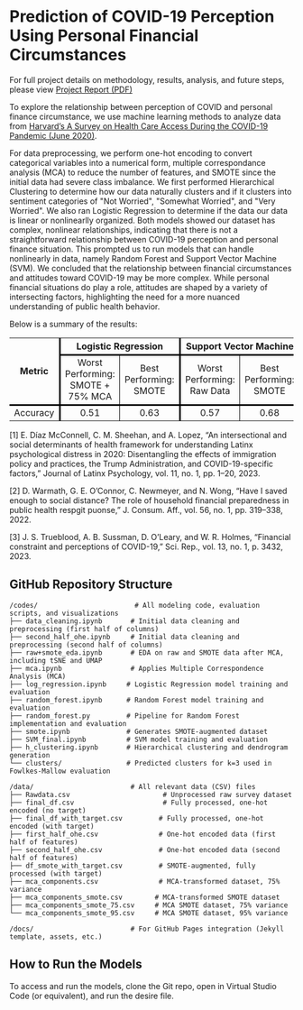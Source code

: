 # Prediction of COVID-19 Perception Using Personal Financial Circumstances

For full project details on methodology, results, analysis, and future steps, please view [Project Report (PDF)](./Prediction_of_COVID-19_Perception_Using_Personal_Financial_Circumstances___CS_7641_Group_16.pdf)

To explore the relationship between perception of COVID and personal finance circumstance, we use machine learning methods to analyze data from [Harvard’s A Survey on Health Care Access During the COVID-19 Pandemic (June 2020)](https/dataverse.harvard.edu/dataset.xhtml?persistentId=doi:10.7910/DVN/XCKM0V). 

For data preprocessing, we perform one-hot encoding to convert categorical variables into a numerical form, multiple correspondance analysis (MCA) to reduce the number of features, and SMOTE since the initial data had severe class imbalance. We first performed Hierarchical Clustering to determine how our data naturally clusters and if it clusters into sentiment categories of "Not Worried", "Somewhat Worried", and "Very Worried". We also ran Logistic Regression to determine if the data our data is linear or nonlinearlly organized. Both models showed our dataset has complex, nonlinear relationships, indicating that there is not a straightforward relationship between COVID-19 perception and personal finance situation. This prompted us to run models that can handle nonlinearly in data, namely Random Forest and Support Vector Machine (SVM). We concluded that the relationship between financial circumstances and attitudes toward COVID-19 may be more complex. While personal financial situations do play a role, attitudes are shaped by a variety of intersecting factors, highlighting the need for a more nuanced understanding of public health behavior.

Below is a summary of the results:


<table cellspacing="0" cellpadding="6" style="border-collapse: collapse; width: 100%;">
  <thead>
    <tr>
      <th rowspan="2" style="border-bottom: 3px solid black; border-right: 3px solid black;">Metric</th>
      <th colspan="2" style="border-bottom: 3px solid black; border-right: 3px solid black;">Logistic Regression</th>
      <th colspan="2" style="border-bottom: 3px solid black; border-right: 3px solid black;">Support Vector Machine</th>
      <th colspan="2" style="border-bottom: 3px solid black; border-right: 3px solid black;">Random Forest</th>
    </tr>
    <tr>
      <td style="border-bottom: 1px solid black; border-right: 1px solid black; text-align: center;">Worst Performing: SMOTE + 75% MCA</td>
      <td style="border-bottom: 3px solid black; border-right: 3px solid black; text-align: center;">Best Performing: SMOTE</td>
      <td style="border-bottom: 1px solid black; border-right: 1px solid black; text-align: center;">Worst Performing: Raw Data</td>
      <td style="border-bottom: 3px solid black; border-right: 3px solid black; text-align: center;">Best Performing: SMOTE</td>
      <td style="border-bottom: 1px solid black; border-right: 1px solid black; text-align: center;">Worst Performing: Raw Data</td>
      <td style="border-bottom: 3px solid black; border-right: 3px solid black; text-align: center;">Best Performing: SMOTE</td>
    </tr>
  </thead>
  <tbody>
    <tr>
      <td style="border-right: 3px solid black; border-top: 3px solid black;">Accuracy</td>
      <td style="border-top: 3px solid black; border-right: 1px solid black; text-align: center;">0.51</td>
      <td style="border-top: 3px solid black; border-right: 3px solid black; text-align: center;">0.63</td>
      <td style="border-right: 1px solid black; border-top: 3px solid black; text-align: center;">0.57</td>
      <td style="border-top: 3px solid black; border-right: 3px solid black; text-align: center;">0.68</td>
      <td style="border-right: 1px solid black; border-top: 3px solid black; text-align: center;">0.58</td>
      <td style="border-top: 3px solid black; border-right: 3px solid black; text-align: center;">0.73</td>
    </tr>
  </tbody>
</table>



[1] E. Díaz McConnell, C. M. Sheehan, and A. Lopez, “An intersectional and social determinants of health framework for understanding Latinx psychological distress in 2020: Disentangling the effects of immigration policy and practices, the Trump Administration, and COVID-19-specific factors,” Journal of Latinx Psychology, vol. 11, no. 1, pp. 1–20, 2023.

[2] D. Warmath, G. E. O’Connor, C. Newmeyer, and N. Wong, “Have I saved enough to social distance? The role of household financial preparedness in public health respgit puonse,” J. Consum. Aff., vol. 56, no. 1, pp. 319–338, 2022.

[3] J. S. Trueblood, A. B. Sussman, D. O’Leary, and W. R. Holmes, “Financial constraint and perceptions of COVID-19,” Sci. Rep., vol. 13, no. 1, p. 3432, 2023.


## GitHub Repository Structure
```
/codes/                        # All modeling code, evaluation scripts, and visualizations
├── data_cleaning.ipynb       # Initial data cleaning and preprocessing (first half of columns)
├── second_half_ohe.ipynb     # Initial data cleaning and preprocessing (second half of columns)
├── raw+smote_eda.ipynb       # EDA on raw and SMOTE data after MCA, including tSNE and UMAP
├── mca.ipynb                 # Applies Multiple Correspondence Analysis (MCA)
├── log_regression.ipynb     # Logistic Regression model training and evaluation
├── random_forest.ipynb      # Random Forest model training and evaluation
├── random_forest.py         # Pipeline for Random Forest implementation and evaluation
├── smote.ipynb              # Generates SMOTE-augmented dataset
├── SVM_final.ipynb          # SVM model training and evaluation
├── h_clustering.ipynb       # Hierarchical clustering and dendrogram generation
└── clusters/                # Predicted clusters for k=3 used in Fowlkes-Mallow evaluation

/data/                        # All relevant data (CSV) files
├── Rawdata.csv                       # Unprocessed raw survey dataset
├── final_df.csv                      # Fully processed, one-hot encoded (no target)
├── final_df_with_target.csv         # Fully processed, one-hot encoded (with target)
├── first_half_ohe.csv               # One-hot encoded data (first half of features)
├── second_half_ohe.csv              # One-hot encoded data (second half of features)
├── df_smote_with_target.csv         # SMOTE-augmented, fully processed (with target)
├── mca_components.csv               # MCA-transformed dataset, 75% variance
├── mca_components_smote.csv        # MCA-transformed SMOTE dataset
├── mca_components_smote_75.csv     # MCA SMOTE dataset, 75% variance
└── mca_components_smote_95.csv     # MCA SMOTE dataset, 95% variance

/docs/                        # For GitHub Pages integration (Jekyll template, assets, etc.)
```
## How to Run the Models

To access and run the models, clone the Git repo, open in Virtual Studio Code (or equivalent), and run the desire file.

